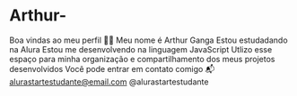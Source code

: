 # Arthur-
Boa vindas ao meu perfil 💙💙 Meu nome é Arthur Ganga Estou estudadando na Alura Estou me desenvolvendo na linguagem JavaScript Utlizo esse espaço para minha organização e compartilhamento dos meus projetos desenvolvidos Você pode entrar em contato comigo 📬 alurastartestudante@email.com @alurastartestudante
